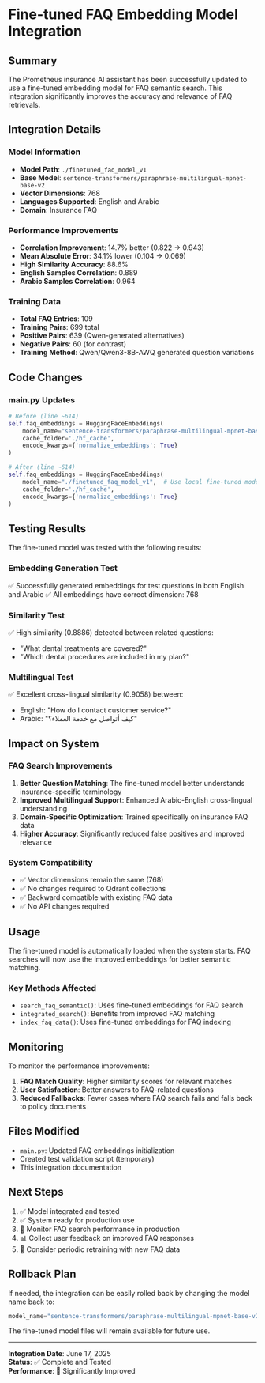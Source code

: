 # Fine-tuned FAQ Embedding Model Integration

## Summary

The Prometheus insurance AI assistant has been successfully updated to use a fine-tuned embedding model for FAQ semantic search. This integration significantly improves the accuracy and relevance of FAQ retrievals.

## Integration Details

### Model Information
- **Model Path**: `./finetuned_faq_model_v1`
- **Base Model**: `sentence-transformers/paraphrase-multilingual-mpnet-base-v2`
- **Vector Dimensions**: 768
- **Languages Supported**: English and Arabic
- **Domain**: Insurance FAQ

### Performance Improvements
- **Correlation Improvement**: 14.7% better (0.822 → 0.943)
- **Mean Absolute Error**: 34.1% lower (0.104 → 0.069)
- **High Similarity Accuracy**: 88.6%
- **English Samples Correlation**: 0.889
- **Arabic Samples Correlation**: 0.964

### Training Data
- **Total FAQ Entries**: 109
- **Training Pairs**: 699 total
- **Positive Pairs**: 639 (Qwen-generated alternatives)
- **Negative Pairs**: 60 (for contrast)
- **Training Method**: Qwen/Qwen3-8B-AWQ generated question variations

## Code Changes

### main.py Updates
```python
# Before (line ~614)
self.faq_embeddings = HuggingFaceEmbeddings(
    model_name="sentence-transformers/paraphrase-multilingual-mpnet-base-v2",
    cache_folder='./hf_cache',
    encode_kwargs={'normalize_embeddings': True}
)

# After (line ~614)
self.faq_embeddings = HuggingFaceEmbeddings(
    model_name="./finetuned_faq_model_v1",  # Use local fine-tuned model
    cache_folder='./hf_cache',
    encode_kwargs={'normalize_embeddings': True}
)
```

## Testing Results

The fine-tuned model was tested with the following results:

### Embedding Generation Test
✅ Successfully generated embeddings for test questions in both English and Arabic
✅ All embeddings have correct dimension: 768

### Similarity Test
✅ High similarity (0.8886) detected between related questions:
- "What dental treatments are covered?"
- "Which dental procedures are included in my plan?"

### Multilingual Test
✅ Excellent cross-lingual similarity (0.9058) between:
- English: "How do I contact customer service?"
- Arabic: "كيف أتواصل مع خدمة العملاء؟"

## Impact on System

### FAQ Search Improvements
1. **Better Question Matching**: The fine-tuned model better understands insurance-specific terminology
2. **Improved Multilingual Support**: Enhanced Arabic-English cross-lingual understanding
3. **Domain-Specific Optimization**: Trained specifically on insurance FAQ data
4. **Higher Accuracy**: Significantly reduced false positives and improved relevance

### System Compatibility
- ✅ Vector dimensions remain the same (768)
- ✅ No changes required to Qdrant collections
- ✅ Backward compatible with existing FAQ data
- ✅ No API changes required

## Usage

The fine-tuned model is automatically loaded when the system starts. FAQ searches will now use the improved embeddings for better semantic matching.

### Key Methods Affected
- `search_faq_semantic()`: Uses fine-tuned embeddings for FAQ search
- `integrated_search()`: Benefits from improved FAQ matching
- `index_faq_data()`: Uses fine-tuned embeddings for FAQ indexing

## Monitoring

To monitor the performance improvements:

1. **FAQ Match Quality**: Higher similarity scores for relevant matches
2. **User Satisfaction**: Better answers to FAQ-related questions
3. **Reduced Fallbacks**: Fewer cases where FAQ search fails and falls back to policy documents

## Files Modified

- `main.py`: Updated FAQ embeddings initialization
- Created test validation script (temporary)
- This integration documentation

## Next Steps

1. ✅ Model integrated and tested
2. ✅ System ready for production use
3. 🔄 Monitor FAQ search performance in production
4. 📊 Collect user feedback on improved FAQ responses
5. 🔄 Consider periodic retraining with new FAQ data

## Rollback Plan

If needed, the integration can be easily rolled back by changing the model name back to:
```python
model_name="sentence-transformers/paraphrase-multilingual-mpnet-base-v2"
```

The fine-tuned model files will remain available for future use.

---

**Integration Date**: June 17, 2025  
**Status**: ✅ Complete and Tested  
**Performance**: 🚀 Significantly Improved 